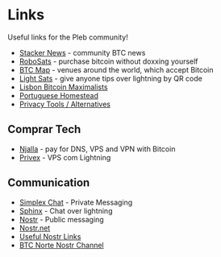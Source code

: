 # Links

Useful links for the Pleb community!


* [Stacker News](https://stacker.news) - community BTC news
* [RoboSats](https://learn.robosats.com) - purchase bitcoin without doxxing yourself
* [BTC Map](https://btcmap.org) - venues around the world, which accept Bitcoin
* [Light Sats](https://lightsats.com/) - give anyone tips over lightning by QR code
* [Lisbon Bitcoin Maximalists](https://www.meetup.com/lisbon-bitcoin-maximalists/events/290821823/)
* [Portuguese Homestead](https://bitcoinmagazine.com/culture/bitcoin-and-homesteading-in-portugal)
* [Privacy Tools / Alternatives](https://pluja.github.io/awesome-privacy/)


## Comprar Tech 

* [Njalla](https://njal.la) - pay for DNS, VPS and VPN with Bitcoin
* [Privex](https://www.privex.io/) - VPS com Lightning

## Communication

* [Simplex Chat](https://simplex.chat/) - Private Messaging
* [Sphinx](http://sphinx.chat/) - Chat over lightning
* [Nostr](https://github.com/nostr-protocol/nostr) - Public messaging
* [Nostr.net](https://www.nostr.net/)
* [Useful Nostr Links](https://uselessshit.co/resources/nostr)
* [BTC Norte Nostr Channel](https://anigma.io/index.html?channel=a5a52796e4e134d2e4dc2e37a1d724b5b35d4f0f2bbab736a3a4e60bc5077606) 